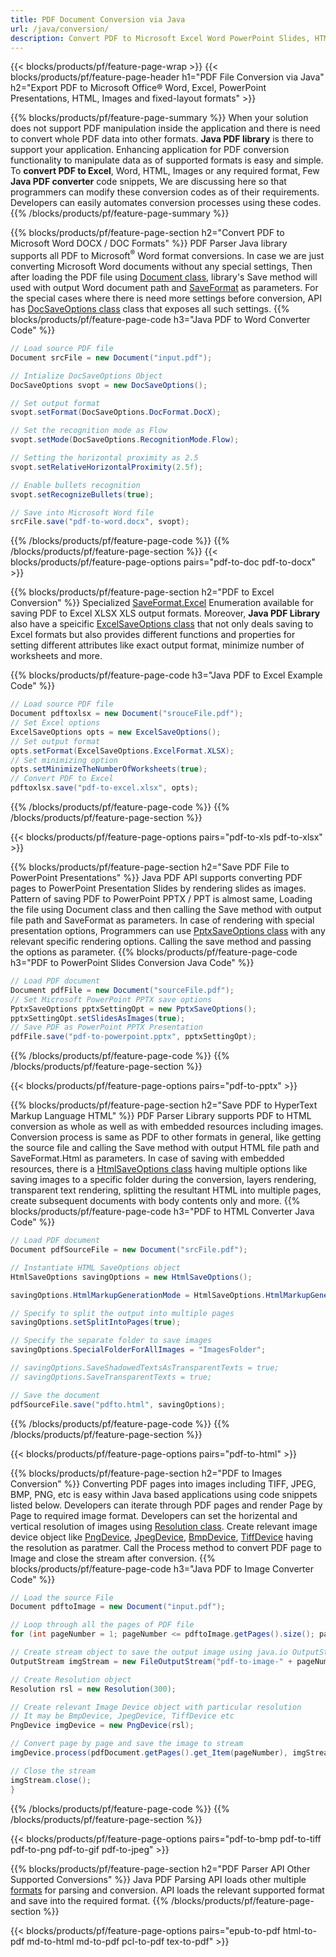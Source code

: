 ```yaml
---
title: PDF Document Conversion via Java 
url: /java/conversion/
description: Convert PDF to Microsoft Excel Word PowerPoint Slides, HTML, Images and many other popular formats with just few lines of Java code.
---
```


{{< blocks/products/pf/feature-page-wrap >}}
{{< blocks/products/pf/feature-page-header h1="PDF File Conversion via Java" h2="Export PDF to Microsoft Office® Word, Excel, PowerPoint Presentations, HTML, Images and fixed-layout formats" >}}

{{% blocks/products/pf/feature-page-summary %}}
When your solution does not support PDF manipulation inside the application and there is need to convert whole PDF data into other formats. **Java PDF library** is there to support your application. Enhancing application for PDF conversion functionality to manipulate data as of supported formats is easy and simple. To **convert PDF to Excel**, Word, HTML, Images or any required format, Few **Java PDF converter** code snippets, We are discussing here so that programmers can modify these conversion codes as of their requirements. Developers can easily automates conversion processes using these codes.
{{% /blocks/products/pf/feature-page-summary  %}}

{{% blocks/products/pf/feature-page-section  h2="Convert PDF to Microsoft Word DOCX / DOC Formats" %}}
PDF Parser Java library supports all PDF to Microsoft<sup>&reg;</sup> Word format conversions. In case we are just converting Microsoft Word documents without any special settings, Then after loading the PDF file using [Document class](https://apireference.aspose.com/pdf/java/com.aspose.pdf/document), library's Save method will used with output Word document path and [SaveFormat](https://apireference.aspose.com/pdf/java/com.aspose.pdf/saveformat) as parameters.  For the special cases where there is need more settings before conversion, API has [DocSaveOptions class](https://apireference.aspose.com/java/pdf/com.aspose.pdf/DocSaveOptions) class that exposes all such settings. 
{{% blocks/products/pf/feature-page-code h3="Java PDF to Word Converter Code" %}}

```cs
// Load source PDF file
Document srcFile = new Document("input.pdf");

// Intialize DocSaveOptions Object
DocSaveOptions svopt = new DocSaveOptions();

// Set output format
svopt.setFormat(DocSaveOptions.DocFormat.DocX);

// Set the recognition mode as Flow
svopt.setMode(DocSaveOptions.RecognitionMode.Flow);

// Setting the horizontal proximity as 2.5
svopt.setRelativeHorizontalProximity(2.5f);

// Enable bullets recognition 
svopt.setRecognizeBullets(true);

// Save into Microsoft Word file
srcFile.save("pdf-to-word.docx", svopt);
```
{{% /blocks/products/pf/feature-page-code  %}}
{{% /blocks/products/pf/feature-page-section %}}
{{< blocks/products/pf/feature-page-options pairs="pdf-to-doc pdf-to-docx" >}}


{{% blocks/products/pf/feature-page-section  h2="PDF to Excel Conversion" %}}
Specialized [SaveFormat.Excel](https://apireference.aspose.com/pdf/java/com.aspose.pdf/SaveFormat#Excel) Enumeration available for saving PDF to Excel XLSX XLS output formats. Moreover, **Java PDF Library** also have a speicific [ExcelSaveOptions class](https://apireference.aspose.com/pdf/java/com.aspose.pdf/ExcelSaveOptions) that not only deals saving to Excel formats but also provides different functions and properties for setting different attributes like exact output format, minimize number of worksheets and more.
 
{{% blocks/products/pf/feature-page-code h3="Java PDF to Excel Example Code" %}}

```cs
// Load source PDF file
Document pdftoxlsx = new Document("srouceFile.pdf");
// Set Excel options
ExcelSaveOptions opts = new ExcelSaveOptions();
// Set output format
opts.setFormat(ExcelSaveOptions.ExcelFormat.XLSX);
// Set minimizing option
opts.setMinimizeTheNumberOfWorksheets(true);
// Convert PDF to Excel
pdftoxlsx.save("pdf-to-excel.xlsx", opts);
```
{{% /blocks/products/pf/feature-page-code  %}}
{{% /blocks/products/pf/feature-page-section %}}

{{< blocks/products/pf/feature-page-options pairs="pdf-to-xls pdf-to-xlsx" >}}

{{% blocks/products/pf/feature-page-section  h2="Save PDF File to PowerPoint Presentations" %}}
Java PDF API supports converting PDF pages to PowerPoint Presentation Slides by rendering slides as images. Pattern of saving PDF to PowerPoint PPTX / PPT is almost same, Loading the file using Document class and then calling the Save method with output file path and SaveFormat as parameters. In case of rendering with special presentation options, Programmers can use [PptxSaveOptions class](https://apireference.aspose.com/pdf/java/com.aspose.pdf/PptxSaveOptions) with any relevant specific rendering options. Calling the save method and passing the options as parameter.
{{% blocks/products/pf/feature-page-code h3="PDF to PowerPoint Slides Conversion Java Code" %}}
```cs
// Load PDF document
Document pdfFile = new Document("sourceFile.pdf");
// Set Microsoft PowerPoint PPTX save options
PptxSaveOptions pptxSettingOpt = new PptxSaveOptions();
pptxSettingOpt.setSlidesAsImages(true);
// Save PDF as PowerPoint PPTX Presentation
pdfFile.save("pdf-to-powerpoint.pptx", pptxSettingOpt);
```
{{% /blocks/products/pf/feature-page-code %}}
{{% /blocks/products/pf/feature-page-section %}}

{{< blocks/products/pf/feature-page-options pairs="pdf-to-pptx" >}}

{{% blocks/products/pf/feature-page-section  h2="Save PDF to HyperText Markup Language HTML" %}}
PDF Parser Library supports PDF to HTML conversion as whole as well as with embedded resources including images. Conversion process is same as PDF to other formats in general, like getting the source file and calling the Save method with output HTML file path and SaveFormat.Html as parameters. In case of saving with embedded resources, there is a [HtmlSaveOptions class](https://apireference.aspose.com/pdf/java/com.aspose.pdf/htmlsaveoptions) having multiple options like saving images to a specific folder during the conversion, layers rendering, transparent text rendering, splitting the resultant HTML into multiple pages, create subsequent documents with body contents only and more. 
{{% blocks/products/pf/feature-page-code h3="PDF to HTML Converter Java Code" %}}

```cs
// Load PDF document
Document pdfSourceFile = new Document("srcFile.pdf");

// Instantiate HTML SaveOptions object
HtmlSaveOptions savingOptions = new HtmlSaveOptions();

savingOptions.HtmlMarkupGenerationMode = HtmlSaveOptions.HtmlMarkupGenerationModes.WriteOnlyBodyContent;

// Specify to split the output into multiple pages
savingOptions.setSplitIntoPages(true);

// Specify the separate folder to save images
savingOptions.SpecialFolderForAllImages = "ImagesFolder";

// savingOptions.SaveShadowedTextsAsTransparentTexts = true;
// savingOptions.SaveTransparentTexts = true;

// Save the document
pdfSourceFile.save("pdfto.html", savingOptions);
```
{{% /blocks/products/pf/feature-page-code %}}
{{% /blocks/products/pf/feature-page-section %}}

{{< blocks/products/pf/feature-page-options pairs="pdf-to-html" >}}

{{% blocks/products/pf/feature-page-section  h2="PDF to Images Conversion" %}}
Converting PDF pages into images including TIFF, JPEG, BMP, PNG, etc is easy within Java based applications using code snippets listed below. Developers can iterate through PDF pages and render Page by Page to required image format. Developers can set the horizental and vertical resolution of images using [Resolution class](https://apireference.aspose.com/pdf/java/com.aspose.pdf.devices/Resolution). Create relevant image device object like [PngDevice](https://apireference.aspose.com/pdf/java/com.aspose.pdf.devices/PngDevice), [JpegDevice](https://apireference.aspose.com/pdf/java/com.aspose.pdf.devices/JpegDevice), [BmpDevice](https://apireference.aspose.com/pdf/java/com.aspose.pdf.devices/BmpDevice), [TiffDevice](https://apireference.aspose.com/pdf/java/com.aspose.pdf.devices/TiffDevice) having the resolution as paratmer. Call the Process method to convert PDF page to Image and close the stream after conversion.
{{% blocks/products/pf/feature-page-code h3="Java PDF to Image Converter Code" %}}
```cs
// Load the source File
Document pdftoImage = new Document("input.pdf");

// Loop through all the pages of PDF file
for (int pageNumber = 1; pageNumber <= pdftoImage.getPages().size(); pageNumber++) {

// Create stream object to save the output image using java.io OutputStream class
OutputStream imgStream = new FileOutputStream("pdf-to-image-" + pageNumber + ".png");

// Create Resolution object
Resolution rsl = new Resolution(300);

// Create relevant Image Device object with particular resolution
// It may be BmpDevice, JpegDevice, TiffDevice etc
PngDevice imgDevice = new PngDevice(rsl);

// Convert page by page and save the image to stream
imgDevice.process(pdfDocument.getPages().get_Item(pageNumber), imgStream);

// Close the stream
imgStream.close();
}

```
{{% /blocks/products/pf/feature-page-code %}}
{{% /blocks/products/pf/feature-page-section %}}

{{< blocks/products/pf/feature-page-options pairs="pdf-to-bmp pdf-to-tiff pdf-to-png pdf-to-gif pdf-to-jpeg" >}}

{{% blocks/products/pf/feature-page-section  h2="PDF Parser API Other Supported Conversions" %}}
Java PDF Parsing API loads other multiple [formats](https://docs.aspose.com/pdf/java/supported-file-formats/) for parsing and conversion. API loads the relevant supported format and save into the required format.
{{% /blocks/products/pf/feature-page-section %}}

{{< blocks/products/pf/feature-page-options pairs="epub-to-pdf html-to-pdf md-to-html md-to-pdf pcl-to-pdf tex-to-pdf" >}}